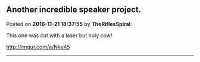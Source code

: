 ## Another incredible speaker project.
Posted on **2016-11-21 18:37:55** by **TheRiflesSpiral**:

This one was cut with a laser but holy cow!



http://imgur.com/a/Nky45

---


